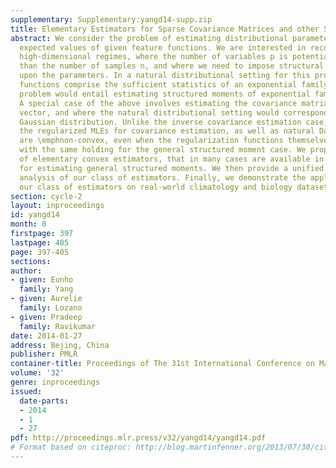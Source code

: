 ```yaml
---
supplementary: Supplementary:yangd14-supp.zip
title: Elementary Estimators for Sparse Covariance Matrices and other Structured Moments
abstract: We consider the problem of estimating distributional parameters that are
  expected values of given feature functions. We are interested in recovery under
  high-dimensional regimes, where the number of variables p is potentially larger
  than the number of samples n, and where we need to impose structural constraints
  upon the parameters. In a natural distributional setting for this problem, the feature
  functions comprise the sufficient statistics of an exponential family, so that the
  problem would entail estimating structured moments of exponential family distributions.
  A special case of the above involves estimating the covariance matrix of a random
  vector, and where the natural distributional setting would correspond to the multivariate
  Gaussian distribution. Unlike the inverse covariance estimation case, we show that
  the regularized MLEs for covariance estimation, as well as natural Dantzig variants,
  are \emphnon-convex, even when the regularization functions themselves are convex;
  with the same holding for the general structured moment case. We propose a class
  of elementary convex estimators, that in many cases are available in \emphclosed-form,
  for estimating general structured moments. We then provide a unified statistical
  analysis of our class of estimators. Finally, we demonstrate the applicability of
  our class of estimators on real-world climatology and biology datasets.
section: cycle-2
layout: inproceedings
id: yangd14
month: 0
firstpage: 397
lastpage: 405
page: 397-405
sections: 
author:
- given: Eunho
  family: Yang
- given: Aurelie
  family: Lozano
- given: Pradeep
  family: Ravikumar
date: 2014-01-27
address: Bejing, China
publisher: PMLR
container-title: Proceedings of The 31st International Conference on Machine Learning
volume: '32'
genre: inproceedings
issued:
  date-parts:
  - 2014
  - 1
  - 27
pdf: http://proceedings.mlr.press/v32/yangd14/yangd14.pdf
# Format based on citeproc: http://blog.martinfenner.org/2013/07/30/citeproc-yaml-for-bibliographies/
---
```

